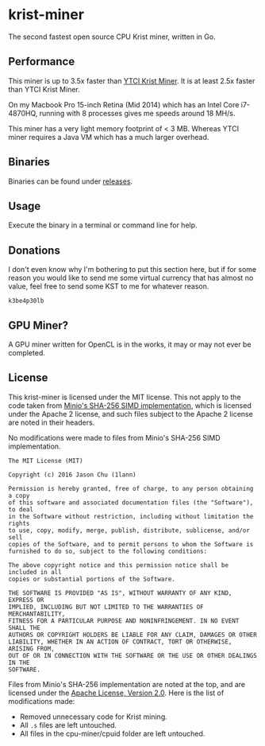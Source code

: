 # krist-miner
The second fastest open source CPU Krist miner, written in Go.

## Performance
This miner is up to 3.5x faster than [YTCI Krist Miner](https://github.com/Yevano/ytci-krist-miner/).
It is at least 2.5x faster than YTCI Krist Miner.

On my Macbook Pro 15-inch Retina (Mid 2014) which has an Intel Core i7-4870HQ, running with 8 processes gives me speeds around 18 MH/s.

This miner has a very light memory footprint of < 3 MB. Whereas YTCI miner requires a Java VM which has a much larger overhead.

## Binaries
Binaries can be found under [releases](https://github.com/1lann/krist-miner/releases).

## Usage
Execute the binary in a terminal or command line for help.

## Donations
I don't even know why I'm bothering to put this section here, but if for some reason you would like to send me some virtual currency that has almost no value, feel free to send some KST to me for whatever reason.
```
k3be4p30lb
```

## GPU Miner?
A GPU miner written for OpenCL is in the works, it may or may not ever be completed.

## License
This krist-miner is licensed under the MIT license. This not apply to the code taken from [Minio's SHA-256 SIMD implementation](https://github.com/minio/sha256-simd), which is licensed under the Apache 2 license,
and such files subject to the Apache 2 license are noted in their headers.

No modifications were made to files from Minio's SHA-256 SIMD implementation.

```
The MIT License (MIT)

Copyright (c) 2016 Jason Chu (1lann)

Permission is hereby granted, free of charge, to any person obtaining a copy
of this software and associated documentation files (the "Software"), to deal
in the Software without restriction, including without limitation the rights
to use, copy, modify, merge, publish, distribute, sublicense, and/or sell
copies of the Software, and to permit persons to whom the Software is
furnished to do so, subject to the following conditions:

The above copyright notice and this permission notice shall be included in all
copies or substantial portions of the Software.

THE SOFTWARE IS PROVIDED "AS IS", WITHOUT WARRANTY OF ANY KIND, EXPRESS OR
IMPLIED, INCLUDING BUT NOT LIMITED TO THE WARRANTIES OF MERCHANTABILITY,
FITNESS FOR A PARTICULAR PURPOSE AND NONINFRINGEMENT. IN NO EVENT SHALL THE
AUTHORS OR COPYRIGHT HOLDERS BE LIABLE FOR ANY CLAIM, DAMAGES OR OTHER
LIABILITY, WHETHER IN AN ACTION OF CONTRACT, TORT OR OTHERWISE, ARISING FROM,
OUT OF OR IN CONNECTION WITH THE SOFTWARE OR THE USE OR OTHER DEALINGS IN THE
SOFTWARE.
```

Files from Minio's SHA-256 implementation are noted at the top, and are licensed under the [Apache License, Version 2.0](https://www.apache.org/licenses/LICENSE-2.0). Here is the list of modifications made:
* Removed unnecessary code for Krist mining.
* All `.s` files are left untouched.
* All files in the cpu-miner/cpuid folder are left untouched.
